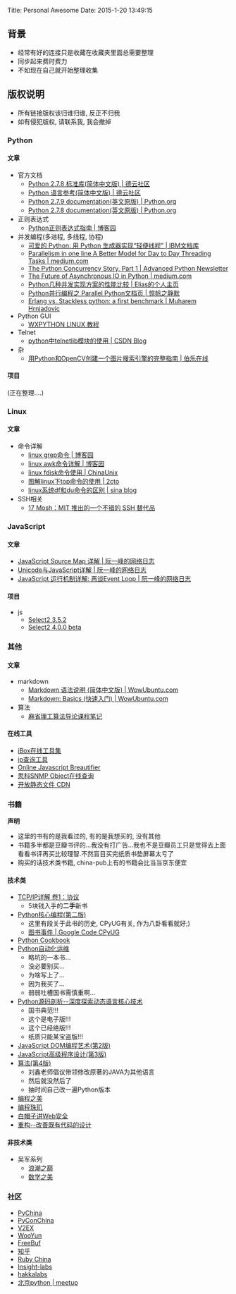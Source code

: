 Title: Personal Awesome
Date: 2015-1-20 13:49:15

## 背景
- 经常有好的连接只是收藏在收藏夹里面总需要整理
- 同步起来费时费力
- 不如现在自己就开始整理收集

## 版权说明
- 所有链接版权该归谁归谁, 反正不归我
- 如有侵犯版权, 请联系我, 我会撤掉

### Python

#### 文章
- 官方文档
    + [Python 2.7.8 标准库(简体中文版) | 德云社区](http://www.digitser.net/python/2.7.8/zh-CN/library/index.html)
    + [Python 语言参考(简体中文版) | 德云社区](http://www.digitser.net/python/2.7.8/zh-CN/reference/index.html#reference-index)
    + [Python 2.7.9 documentation(英文原版) | Python.org](https://docs.python.org/2/)
    + [Python 2.7.8 documentation(英文原版) | Python.org](https://docs.python.org/release/2.7.8/)
- 正则表达式
    + [Python正则表达式指南 | 博客园](http://www.cnblogs.com/huxi/archive/2010/07/04/1771073.html)
- 并发编程(多进程, 多线程, 协程)
    + [可爱的 Python: 用 Python 生成器实现“轻便线程” | IBM文档库](http://www.ibm.com/developerworks/cn/linux/sdk/python/charm-25/index.html)
    + [Parallelism in one line A Better Model for Day to Day Threading Tasks | medium.com](https://medium.com/@thechriskiehl/parallelism-in-one-line-40e9b2b36148)
    + [The Python Concurrency Story, Part 1 | Advanced Python Newsletter](http://migrateup.com/python-concurrency-story-pt1/)
    + [The Future of Asynchronous IO in Python | medium.com](https://medium.com/@paulcolomiets/the-future-of-asynchronous-io-in-python-ce200536d847)
    + [Python几种并发实现方案的性能比较 | Elias的个人主页](http://www.elias.cn/Python/PyConcurrency?from=Develop.PyConcurrency)
    + [Python并行编程之 Parallel Python文档页 | 惊帆之静默](http://gashero.yeax.com/?p=24)
    + [Erlang vs. Stackless python: a first benchmark | Muharem Hrnjadovic](http://muharem.wordpress.com/2007/07/31/erlang-vs-stackless-python-a-first-benchmark/)
- Python GUI
    + [WXPYTHON LINUX 教程](http://wxpython.cn/)
- Telnet
    + [python中telnetlib模块的使用 | CSDN Blog](http://blog.csdn.net/five3/article/details/8099997)
- 杂
    + [用Python和OpenCV创建一个图片搜索引擎的完整指南 | 伯乐在线](http://python.jobbole.com/80860/)

#### 项目
(正在整理....)

### Linux
#### 文章
- 命令详解
    + [linux grep命令 | 博客园](http://www.cnblogs.com/end/archive/2012/02/21/2360965.html)
    + [linux awk命令详解 | 博客园](http://www.cnblogs.com/ggjucheng/archive/2013/01/13/2858470.html)
    + [linux fdisk命令使用 | ChinaUnix](http://blog.chinaunix.net/uid-23929712-id-2650378.html)
    + [图解linux下top命令的使用 | 2cto](http://www.2cto.com/os/201209/157960.html)
    + [linux系统df和du命令的区别 | sina blog](http://blog.sina.com.cn/s/blog_45b28bfb010138od.html)
- SSH相关
    + [
17
Mosh：MIT 推出的一个不错的 SSH 替代品](http://top.jobbole.com/11310/)

### JavaScript
#### 文章
+ [JavaScript Source Map 详解 | 阮一峰的网络日志](http://www.ruanyifeng.com/blog/2013/01/javascript_source_map.html)
+ [Unicode与JavaScript详解 | 阮一峰的网络日志](http://www.ruanyifeng.com/blog/2014/12/unicode.html)
+ [JavaScript 运行机制详解: 再谈Event Loop | 阮一峰的网络日志](http://www.ruanyifeng.com/blog/2014/10/event-loop.html)

#### 项目
- js
   + [Select2 3.5.2](http://select2.github.io/select2/)
   + [Select2 4.0.0 beta](https://select2.github.io/)

### 其他
#### 文章
- markdown
    + [Markdown 语法说明 (简体中文版) | WowUbuntu.com](http://wowubuntu.com/markdown/)
    + [Markdown: Basics (快速入门) | WowUbuntu.com](http://wowubuntu.com/markdown/basic.html)
- 算法
    + [麻省理工算法导论课程笔记](http://ocw.mit.edu/courses/electrical-engineering-and-computer-science/6-006-introduction-to-algorithms-spring-2008/lecture-notes/)

#### 在线工具
- [iBox在线工具集](http://tool.lu/c/developer)
- [ip查询工具](http://ip.cn/)
- [Online Javascript Breautifier](http://jsbeautifier.org/)
- [思科SNMP Object在线查询](http://tools.cisco.com/Support/SNMP/do/BrowseOID.do?objectInput=1.3.6.1.4.1.9.2.1.56&translate=Translate&submitValue=SUBMIT&submitClicked=true)
- [开放静态文件 CDN](http://staticfile.org/)

### 书籍
**声明**
- 这里的书有的是我看过的, 有的是我想买的, 没有其他
- 书籍多半都是豆瓣书评的...我没有打广告...我也不是豆瓣员工只是觉得去上面看看书评再买比较理智.不然盲目买完纸质书垫屏幕太亏了
- 购买的话技术类书籍, china-pub上有的书籍会比当当京东便宜

#### 技术类
- [TCP/IP详解 卷1：协议](http://book.douban.com/subject/1088054/)
    + 5块钱入手的**二手**新书
- [Python核心编程(第二版)](http://book.douban.com/subject/3112503/)
    + 这里有段关于此书的历史, CPyUG有关, 作为八卦看看就好;)
    + [图书事件 | Google Code CPyUG](https://code.google.com/p/cpyug/wiki/CpyUg#图书事件)
- [Python Cookbook](http://book.douban.com/subject/4828875/)
- [Python自动化运维](http://book.douban.com/subject/26258735/)
    + 略坑的一本书...
    + 没必要别买...
    + 为啥写上了...
    + 因为我买了...
    + 弱弱吐槽国书需慎重啊...
- [Python源码剖析--深度探索动态语言核心技术](http://read.douban.com/ebook/1499455/)
    + 国书典范!!!
    + 这个是电子版!!!
    + 这个已经绝版!!!
    + 纸质只能某宝盗版!!!
- [JavaScript DOM编程艺术(第2版)](http://book.douban.com/subject/6038371/)
- [JavaScript高级程序设计(第3版)](http://book.douban.com/subject/10546125/)
- [算法(第4版)](http://book.douban.com/subject/19952400/)
    + 刘鑫老师倡议带领修改原著的JAVA为其他语言
    + 然后就没然后了
    + 抽时间自己改一遍Python版本
- [编程之美](http://book.douban.com/subject/3004255/)
- [编程珠玑](http://book.douban.com/subject/3227098/)
- [白帽子讲Web安全](http://book.douban.com/subject/10546925/)
- [重构--改善既有代码的设计](http://book.douban.com/subject/1229923/)

#### 非技术类
- 吴军系列
    + [浪潮之巅](http://book.douban.com/subject/6709783/)
    + [数学之美](http://book.douban.com/subject/10750155/)


### 社区
- [PyChina](http://pychina.org)
- [PyConChina](http://cn.pycon.org)
- [V2EX](http://www.v2ex.com/)
- [WooYun](http://wooyun.org)
- [FreeBuf](http://http://www.freebuf.com/)
- [知乎](http://www.zhihu.com/)
- [Ruby China](https://ruby-china.org/topics/node51)
- [Insight-labs](http://insight-labs.org/)
- [hakkalabs](https://www.hakkalabs.co/tags/python)
- [北京python | meetup](http://www.meetup.com/Beijing-Python/)


